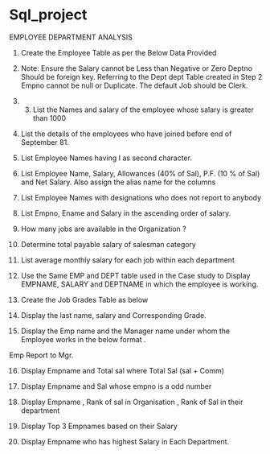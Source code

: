 # Sql_project
EMPLOYEE DEPARTMENT ANALYSIS
1.	Create the Employee Table as per the Below Data Provided
2.	Note:  Ensure the Salary cannot be Less than Negative or Zero Deptno Should be foreign key. Referring to the Dept dept Table created in Step 2  Empno cannot be null or Duplicate.  The default Job should be Clerk.
3.	3.	List the Names and salary of the employee whose salary is greater than 1000

4.	List the details of the employees who have joined before end of September 81.

5.	List Employee Names having I as second character.

6.	List Employee Name, Salary, Allowances (40% of Sal), P.F. (10 % of Sal) and Net Salary. Also assign the alias name for the columns

7.	  List Employee Names with designations who does not report to anybody


8.	List Empno, Ename and Salary in the ascending order of salary.

9.	How many jobs are available in the Organization ?

10.	Determine total payable salary of salesman category

11.	List average monthly salary for each job within each department   


12.	Use the Same EMP and DEPT table used in the Case study to Display EMPNAME, SALARY and DEPTNAME in which the employee is working.

13.	  Create the Job Grades Table as below
                     
14.	Display the last name, salary and  Corresponding Grade.

15.	Display the Emp name and the Manager name under whom the Employee works in the below format .

Emp Report to Mgr.

16.	Display Empname and Total sal where Total Sal (sal + Comm)

17.	Display Empname and Sal whose empno is a odd number

18.	Display Empname , Rank of sal in Organisation , Rank of Sal in their department

19.	Display Top 3 Empnames based on their Salary

20.	 Display Empname who has highest Salary in Each Department.


